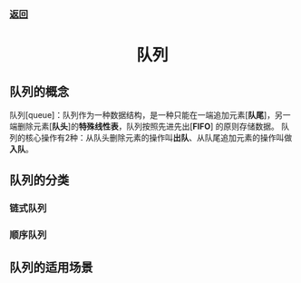 ### [返回](../数据结构.md)

# <h1 align="center">队列</h1>

## 队列的概念

队列[queue]：队列作为一种数据结构，是一种只能在一端追加元素[**队尾**]，另一端删除元素[**队头**]的**特殊线性表**，队列按照先进先出[**FIFO**] 的原则存储数据。
队列的核心操作有2种：从队头删除元素的操作叫**出队**、从队尾追加元素的操作叫做**入队**。

## 队列的分类

### 链式队列



### 顺序队列



## 队列的适用场景
